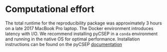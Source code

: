 # Computational effort

The total runtime for the reproducibility package was approximately 3 hours on a late 2017 MacBook Pro laptop. The Docker
environment introduces latency with I/O. We recommend installing pyCSEP in a `conda` environment and running in the native OS
for optimal performance. Installation instructions can be found on the pyCSEP [documentation](https://docs.cseptesting.org/)


